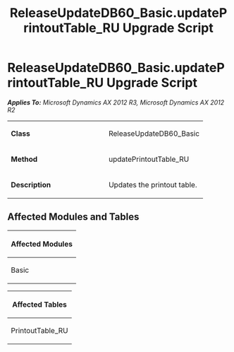 ﻿---
title: ReleaseUpdateDB60_Basic.updatePrintoutTable_RU Upgrade Script
TOCTitle: ReleaseUpdateDB60_Basic.updatePrintoutTable_RU Upgrade Script
ms:assetid: 7a9e3ed9-b2b3-58b4-9304-10ae2acdc9ed
ms:mtpsurl: https://msdn.microsoft.com/en-us/library/JJ719420(v=AX.60)
ms:contentKeyID: 49709211
ms.date: 05/18/2015
mtps_version: v=AX.60
---

# ReleaseUpdateDB60\_Basic.updatePrintoutTable\_RU Upgrade Script 


_**Applies To:** Microsoft Dynamics AX 2012 R3, Microsoft Dynamics AX 2012 R2_

<table>
<colgroup>
<col style="width: 50%" />
<col style="width: 50%" />
</colgroup>
<tbody>
<tr class="odd">
<td><p><strong>Class</strong></p></td>
<td><p>ReleaseUpdateDB60_Basic</p></td>
</tr>
<tr class="even">
<td><p><strong>Method</strong></p></td>
<td><p>updatePrintoutTable_RU</p></td>
</tr>
<tr class="odd">
<td><p><strong>Description</strong></p></td>
<td><p>Updates the printout table.</p></td>
</tr>
</tbody>
</table>


## Affected Modules and Tables

<table>
<colgroup>
<col style="width: 100%" />
</colgroup>
<thead>
<tr class="header">
<th><p>Affected Modules</p></th>
</tr>
</thead>
<tbody>
<tr class="odd">
<td><p>Basic</p></td>
</tr>
</tbody>
</table>


<table>
<colgroup>
<col style="width: 100%" />
</colgroup>
<thead>
<tr class="header">
<th><p>Affected Tables</p></th>
</tr>
</thead>
<tbody>
<tr class="odd">
<td><p>PrintoutTable_RU</p></td>
</tr>
</tbody>
</table>

  


